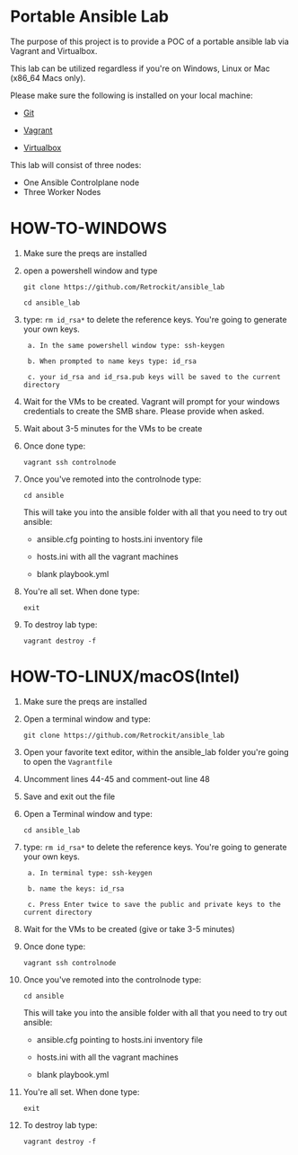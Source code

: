 # Portable Ansible Lab

The purpose of this project is to provide a POC of a portable ansible lab via Vagrant and Virtualbox.

This lab can be utilized regardless if you're on Windows, Linux or Mac (x86_64 Macs only).

Please make sure the following is installed on your local machine:

- [Git](https://git-scm.com/downloads)

- [Vagrant](https://www.vagrantup.com/downloads)

- [Virtualbox](https://www.virtualbox.org/wiki/Downloads)

This lab will consist of three nodes:

- One Ansible Controlplane node
- Three Worker Nodes

# HOW-TO-WINDOWS

1. Make sure the preqs are installed

2. open a powershell window and type

    `git clone https://github.com/Retrockit/ansible_lab`

     `cd ansible_lab`

3. type: `rm id_rsa*` to delete the reference keys. You're going to generate your own keys.

        a. In the same powershell window type: ssh-keygen

        b. When prompted to name keys type: id_rsa

        c. your id_rsa and id_rsa.pub keys will be saved to the current directory

3. Wait for the VMs to be created. Vagrant will prompt for your windows credentials to create the SMB share. Please provide when asked.

4. Wait about 3-5 minutes for the VMs to be create

4. Once done type:

    `vagrant ssh controlnode`

5. Once you've remoted into the controlnode type:

    `cd ansible`

    This will take you into the ansible folder with all that you need to try out ansible: 
    
    - ansible.cfg pointing to hosts.ini inventory file 
    
    - hosts.ini with all the vagrant machines

    - blank playbook.yml

6. You're all set. When done type: 

    `exit`

7. To destroy lab type:

    `vagrant destroy -f`


# HOW-TO-LINUX/macOS(Intel)

1. Make sure the preqs are installed

2. Open a terminal window and type:


    `git clone https://github.com/Retrockit/ansible_lab`

3. Open your favorite text editor, within the ansible_lab folder you're going to open the `Vagrantfile`

5. Uncomment lines 44-45 and comment-out line 48

6. Save and exit out the file

6. Open a Terminal window and type:

    `cd ansible_lab`

7. type: `rm id_rsa*` to delete the reference keys. You're going to generate your own keys.

        a. In terminal type: ssh-keygen

        b. name the keys: id_rsa

        c. Press Enter twice to save the public and private keys to the current directory

3. Wait for the VMs to be created (give or take 3-5 minutes)

4. Once done type:

    `vagrant ssh controlnode`

5. Once you've remoted into the controlnode type:

    `cd ansible`

    This will take you into the ansible folder with all that you need to try out ansible: 
    
    - ansible.cfg pointing to hosts.ini inventory file 
    
    - hosts.ini with all the vagrant machines

    - blank playbook.yml

6. You're all set. When done type: 

    `exit`

7. To destroy lab type:

    `vagrant destroy -f`


